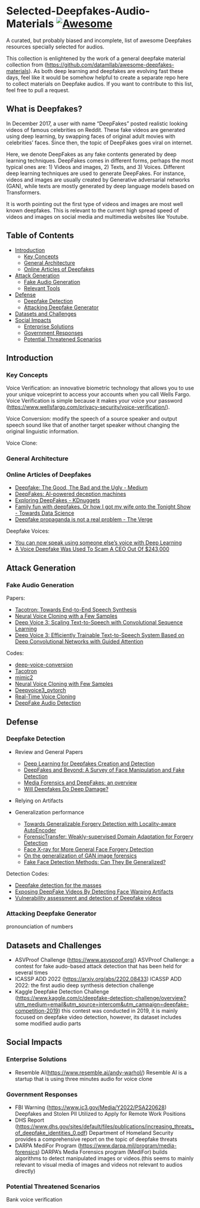 # Selected-Deepfakes-Audio-Materials [![Awesome](https://cdn.rawgit.com/sindresorhus/awesome/d7305f38d29fed78fa85652e3a63e154dd8e8829/media/badge.svg)](https://github.com/sindresorhus/awesome)

A curated, but probably biased and incomplete, list of awesome Deepfakes resources specially selected for audios.

This collection is enlightened by the work of a general deepfake material collection from (https://github.com/datamllab/awesome-deepfakes-materials).
As both deep learning and deepfakes are evolving fast these days, feel like it would be somehow helpful to create a separate repo here to collect materials on Deepfake audios.
If you want to contribute to this list, feel free to pull a request. 


## What is Deepfakes?

In December 2017, a user with name “DeepFakes” posted realistic looking videos of famous celebrities on Reddit. These fake videos are generated using deep learning, by swapping faces of original adult movies with celebrities’ faces. Since then, the topic of DeepFakes goes viral on internet.

Here, we denote DeepFakes as any fake contents generated by deep learning techniques. DeepFakes comes in different forms, perhaps the most typical ones are: 1) Videos and images, 2) Texts, and 3) Voices. Different deep learning techniques are used to generate DeepFakes. For instance, videos and images are usually created by Generative adversarial networks (GAN), while texts are mostly generated by deep language models based on Transformers.

It is worth pointing out the first type of videos and images are most well known deepfakes. This is relevant to the current high spread speed of videos and images on social media and multimedia websites like Youtube. 

## Table of Contents

* [Introduction](#introduction)
  * [Key Concepts](#key-concepts)
  * [General Architecture](#general-architecture)
  * [Online Articles of Deepfakes](#online-articles-of-deepfakes)
* [Attack Generation](#attack-generation)
  * [Fake Audio Generation](#fake-audio-generation)
  * [Relevant Tools](#relevant-tools)
* [Defense](#defense)
  * [Deepfake Detection](#deepfake-detection)
  * [Attacking Deepfake Generator](#attacking-deepfake-generator)
* [Datasets and Challenges](#datasets-and-challenges)
* [Social Impacts](#social-impacts)
  * [Enterprise Solutions](#enterprise-solutions)
  * [Government Responses](#government-responses)
  * [Potential Threatened Scenarios](#potential-threatened-scenarios)
  


## Introduction

### Key Concepts
Voice Verification: an innovative biometric technology that allows you to use your unique voiceprint to access your accounts when you call Wells Fargo. Voice Verification is simple because it makes your voice your password (https://www.wellsfargo.com/privacy-security/voice-verification/).

Voice Conversion: modify the speech of a source speaker and output speech sound like that of another target speaker without changing the original linguistic information.

Voice Clone: 

### General Architecture

### Online Articles of Deepfakes

* [Deepfake: The Good, The Bad and the Ugly - Medium](https://medium.com/twentybn/deepfake-the-good-the-bad-and-the-ugly-8b261ecf0f52)
* [DeepFakes: AI-powered deception machines](http://www.computervisionblog.com/2018/05/deepfakes-ai-powered-deception-machines.html)
* [Exploring DeepFakes - KDnuggets](https://www.kdnuggets.com/2018/03/exploring-deepfakes.html)
* [Family fun with deepfakes. Or how I got my wife onto the Tonight Show - Towards Data Science](https://towardsdatascience.com/family-fun-with-deepfakes-or-how-i-got-my-wife-onto-the-tonight-show-a4454775c011)
* [Deepfake propaganda is not a real problem - The Verge](https://www.theverge.com/2019/3/5/18251736/deepfake-propaganda-misinformation-troll-video-hoax)

Deepfake Voices:
* [You can now speak using someone else’s voice with Deep Learning](https://towardsdatascience.com/you-can-now-speak-using-someone-elses-voice-with-deep-learning-8be24368fa2b)
* [A Voice Deepfake Was Used To Scam A CEO Out Of $243,000](https://www.forbes.com/sites/jessedamiani/2019/09/03/a-voice-deepfake-was-used-to-scam-a-ceo-out-of-243000/)


## Attack Generation 
### Fake Audio Generation
Papers:
* [Tacotron: Towards End-to-End Speech Synthesis](https://arxiv.org/abs/1703.10135)
* [Neural Voice Cloning with a Few Samples](https://arxiv.org/abs/1802.06006)
* [Deep Voice 3: Scaling Text-to-Speech with Convolutional Sequence Learning](https://arxiv.org/abs/1710.07654)
* [Deep Voice 3: Efficiently Trainable Text-to-Speech System Based on Deep Convolutional Networks with Guided Attention](https://arxiv.org/abs/1710.08969)


Codes:
* [deep-voice-conversion](https://github.com/andabi/deep-voice-conversion)
* [Tacotron](https://github.com/keithito/tacotron)
* [mimic2](https://github.com/MycroftAI/mimic2)
* [Neural Voice Cloning with Few Samples](https://github.com/Sharad24/Neural-Voice-Cloning-with-Few-Samples)
* [Deepvoice3_pytorch](https://github.com/r9y9/deepvoice3_pytorch)
* [Real-Time Voice Cloning](https://github.com/CorentinJ/Real-Time-Voice-Cloning)
* [DeepFake Audio Detection](https://github.com/dessa-public/fake-voice-detection)

## Defense

### Deepfake Detection
* Review and General Papers
  * [Deep Learning for Deepfakes Creation and Detection](https://arxiv.org/abs/1909.11573)
  * [DeepFakes and Beyond: A Survey of Face Manipulation and Fake Detection](https://arxiv.org/abs/2001.00179)
  * [Media Forensics and DeepFakes: an overview](https://arxiv.org/abs/2001.06564)
  * [Will Deepfakes Do Deep Damage?](https://cacm.acm.org/magazines/2020/1/241708-will-deepfakes-do-deep-damage/fulltext)


* Relying on Artifacts


* Generalization performance
  * [Towards Generalizable Forgery Detection with Locality-aware AutoEncoder](https://arxiv.org/abs/1909.05999)
  * [ForensicTransfer: Weakly-supervised Domain Adaptation for Forgery Detection](https://arxiv.org/abs/1812.02510)
  * [Face X-ray for More General Face Forgery Detection](https://arxiv.org/abs/1912.13458)
  * [On the generalization of GAN image forensics](https://arxiv.org/abs/1902.11153)
  * [Fake Face Detection Methods: Can They Be Generalized?](https://ieeexplore.ieee.org/document/8553251)

 Detection Codes:
* [Deepfake detection for the masses](https://github.com/Baukebrenninkmeijer/FakeFynder-Hackathon-for-Good-2019)
* [Exposing DeepFake Videos By Detecting Face Warping Artifacts](https://github.com/danmohaha/CVPRW2019_Face_Artifacts)
* [Vulnerability assessment and detection of Deepfake videos](https://gitlab.idiap.ch/bob/bob.report.deepfakes)

### Attacking Deepfake Generator
pronounciation of numbers 






## Datasets and Challenges

* ASVProof Challenge (https://www.asvspoof.org/)  ASVProof Challenge: a contest for fake audo-based attack detection that has been held for several times
* ICASSP ADD 2022 (https://arxiv.org/abs/2202.08433) ICASSP ADD 2022: the first audio deep synthesis detection challenge
* Kaggle Deepfake Detection Challenge (https://www.kaggle.com/c/deepfake-detection-challenge/overview?utm_medium=email&utm_source=intercom&utm_campaign=deepfake-competition-2019)  this contest was conducted in 2019, it is mainly focused on deepfake video detection, however, its dataset includes some modified audio parts


## Social Impacts
### Enterprise Solutions
* Resemble AI(https://www.resemble.ai/andy-warhol/)
Resemble AI is a startup that is using three minutes audio for voice clone


### Government Responses
* FBI Warning (https://www.ic3.gov/Media/Y2022/PSA220628)   Deepfakes and Stolen PII Utilized to Apply for Remote Work Positions
* DHS Report (https://www.dhs.gov/sites/default/files/publications/increasing_threats_of_deepfake_identities_0.pdf)  Department of Homeland Security provides a comprehensive report on the topic of deepfake threats
* DARPA MediFor Program (https://www.darpa.mil/program/media-forensics)  DARPA’s Media Forensics program (MediFor) builds algorithms to detect manipulated images or videos.(this seems to mainly relevant to visual media of images and videos not relevant to audios directly)

### Potential Threatened Scenarios

Bank voice verification
